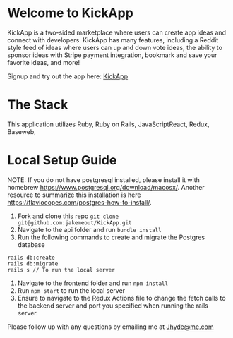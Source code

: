 # Welcome to KickApp
KickApp is a two-sided marketplace where users can create app ideas and connect with developers. KickApp has many features, including a Reddit style feed of ideas where users can up and down vote ideas, the ability to sponsor ideas with Stripe payment integration, bookmark and save your favorite ideas, and more!

Signup and try out the app here: [KickApp](https://kicksterapp.herokuapp.com/)

# The Stack 
This application utilizes Ruby, Ruby on Rails, JavaScriptReact, Redux, Baseweb, 

# Local Setup Guide
NOTE: If you do not have postgresql installed, please install it with homebrew https://www.postgresql.org/download/macosx/. Another resource to summarize this installation is here https://flaviocopes.com/postgres-how-to-install/.

1. Fork and clone this repo `git clone git@github.com:jakemeout/KickApp.git`
1. Navigate to the api folder and run `bundle install`
1. Run the following commands to create and migrate the Postgres database
```
rails db:create
rails db:migrate
rails s // To run the local server
```
1. Navigate to the frontend folder and run `npm install`
1. Run `npm start` to run the local server
1. Ensure to navigate to the Redux Actions file to change the fetch calls to the backend server and port you specified when running the rails server. 



Please follow up with any questions by emailing me at [Jhyde@me.com](mailto:jhyde@me.com)
